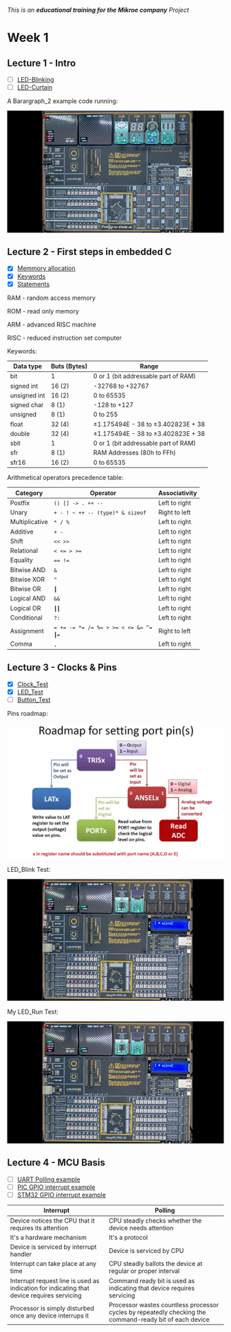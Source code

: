 _This is an **educational training for the Mikroe company** Project_

# Week 1

## Lecture 1 - Intro

- [ ] [LED-Blinking](https://github.com/kroharu/Mikroe-Training/tree/master/week_1/Lecture_1/Led_Blinking)
- [ ] [LED-Curtain](https://github.com/kroharu/Mikroe-Training/tree/master/week_1/Lecture_1/Led_Curtain)

A Barargraph_2 example code running:

![baragraph_demo](for_readme/baragraph_2.gif)


## Lecture 2 - First steps in embedded C

- [X] [Memmory allocation](https://github.com/kroharu/Mikroe-Training/tree/master/week_1/Lecture_2/Malloc_Learn)
- [X] [Keywords](https://github.com/kroharu/Mikroe-Training/tree/master/week_1/Lecture_2/Keywords)
- [X] [Statements](https://github.com/kroharu/Mikroe-Training/tree/master/week_1/Lecture_2/Statements)

RAM - random access memory 

ROM - read only memory 

ARM - advanced RISC machine 

RISC - reduced instruction set computer 


Keywords: 

| Data type    | Buts (Bytes) | Range                                |
|--------------|--------------|--------------------------------------|
| bit          | 1            | 0 or 1 (bit addressable part of RAM) |
| signed int   | 16 (2)       | -32768 to +32767                     |
| unsigned int | 16 (2)       | 0 to 65535                           |
| signed char  | 8 (1)        | -128 to +127                         |
| unsigned     | 8 (1)        | 0 to 255                             |
| float        | 32 (4)       | ±1.175494E - 38 to ±3.402823E + 38   |
| double       | 32 (4)       | ±1.175494E - 38 to ±3.402823E + 38   |
| sbit         | 1            | 0 or 1 (bit addressable part of RAM) |
| sfr          | 8 (1)        | RAM Addresses (80h to FFh)           |
| sfr16        | 16 (2)       | 0 to 65535                           |

Arithmetical operators precedence table: 

| Category       | Operator                                         | Associativity |
|----------------|--------------------------------------------------|---------------|
| Postfix        | <code>() [] -> . ++ --</code>                    | Left to right |
| Unary          | <code>+ - ! ~ ++ -- (type)* & sizeof</code>      | Right to left |
| Multiplicative | <code>* / %</code>                               | Left to right |
| Additive       | <code>+ -</code>                                 | Left to right |
| Shift          | <code><< >></code>                               | Left to right |
| Relational     | <code>< <= > >=</code>                           | Left to right |
| Equality       | <code>== !=</code>                               | Left to right |
| Bitwise AND    | <code>&</code>                                   | Left to right |
| Bitwise XOR    | <code>^</code>                                   | Left to right |
| Bitwise OR     | <code>┃</code>                                   | Left to right |
| Logical AND    | <code>&&</code>                                  | Left to right |
| Logical OR     | <code>┃┃</code>                                  | Left to right |
| Conditional    | <code>?:</code>                                  | Left to right |
| Assignment     | <code>= += -= *= /= %= > >= < <= &= ^= ┃=</code>  | Right to left |
| Comma          | <code>,</code>                                   | Left to right |


## Lecture 3 - Clocks & Pins

- [X] [Clock_Test](https://github.com/kroharu/Mikroe-Training/tree/master/week_1/Lecture_3/Clock_Test_PIC97J94)
- [X] [LED_Test](https://github.com/kroharu/Mikroe-Training/tree/master/week_1/Lecture_3/LED_Test)
- [ ] [Button_Test](https://github.com/kroharu/Mikroe-Training/tree/master/week_1/Lecture_3/Button)

Pins roadmap:

![pins_roadmap](for_readme/pins_roadmap.png)

LED_Blink Test:

![LED_Blink](for_readme/clock_blink.gif)

My LED_Run Test:

![LED_Run](for_readme/clock_run.gif)


## Lecture 4 - MCU Basis

- [ ] [UART Polling example](https://github.com/kroharu/Mikroe-Training/tree/master/week_1/Lecture_4/Polling_example)
- [ ] [PIC GPIO interrupt example](https://github.com/kroharu/Mikroe-Training/tree/master/week_1/Lecture_4/PIC_GPIO_example)
- [ ] [STM32 GPIO interrupt example](https://github.com/kroharu/Mikroe-Training/tree/master/week_1/Lecture_4/STM32_GPIO_interrupt_example)

| Interrupt                                             | Polling                                               |
|-------------------------------------------------------------------------------------------|--------------------------------------------------------------------------------------------------|
| Device notices the CPU that it requires its attention | CPU steadly checks whether the device needs attention |
| It's a hardware mechanism                             | It's a protocol                                       |
| Device is serviced by interrupt handler               | Device is serviced by CPU                             |
| Interrupt can take place at any time                  | CPU steadly ballots the device at regular or proper interval |
| Interrupt request line is used as indication for indicating that device requires servicing | Command ready bit is used as indicating that device requires servicing |
| Processor is simply disturbed once any device interrups it | Processor wastes countless processor cycles by repeatedly checking the command-ready bit of each device |
